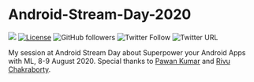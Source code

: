 # Android-Stream-Day-2020

[![](https://img.shields.io/badge/Rishit-Dagli-brightgreen.svg?colorB=00ff00)](https://www.rishit.tech)
[![License](https://img.shields.io/badge/License-Apache%202.0-blue.svg)](https://opensource.org/licenses/Apache-2.0)
![GitHub followers](https://img.shields.io/github/followers/Rishit-dagli?style=social)
![Twitter Follow](https://img.shields.io/twitter/follow/rishit_dagli?style=social)
![Twitter URL](https://img.shields.io/twitter/url?style=social&url=https%3A%2F%2Fgithub.com%2FRishit-dagli%2FAndroid-Stream-Day-2020)

My session at Android Stream Day about Superpower your Android Apps with ML, 8-9 August 2020. Special thanks to [Pawan Kumar](https://www.pawan.live/) and 
[Rivu Chakraborty](https://www.rivu.dev/).
